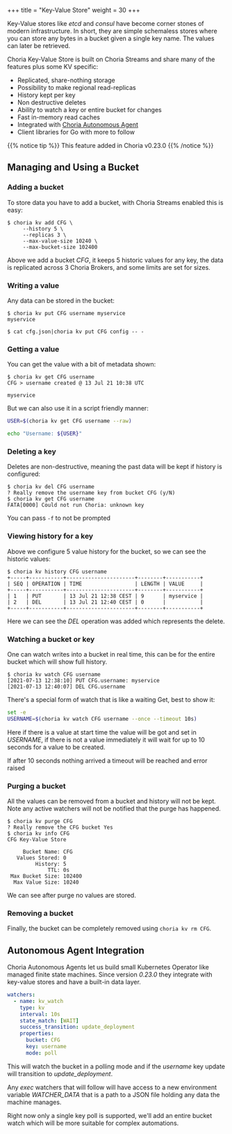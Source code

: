 +++
title = "Key-Value Store"
weight = 30
+++

Key-Value stores like *etcd* and *consul* have become corner stones of modern infrastructure. In short, they are simple
schemaless stores where you can store any bytes in a bucket given a single key name. The values can later be retrieved.

Choria Key-Value Store is built on Choria Streams and share many of the features plus some KV specific:

 * Replicated, share-nothing storage
 * Possibility to make regional read-replicas
 * History kept per key
 * Non destructive deletes
 * Ability to watch a key or entire bucket for changes
 * Fast in-memory read caches
 * Integrated with [Choria Autonomous Agent](../autoagents)
 * Client libraries for Go with more to follow

{{% notice tip %}}
This feature added in Choria v0.23.0
{{% /notice %}}

## Managing and Using a Bucket
### Adding a bucket

To store data you have to add a bucket, with Choria Streams enabled this is easy:

```nohighlight
$ choria kv add CFG \
     --history 5 \
     --replicas 3 \
     --max-value-size 10240 \
     --max-bucket-size 102400
```

Above we add a bucket *CFG*, it keeps 5 historic values for any key, the data
is replicated across 3 Choria Brokers, and some limits are set for sizes.

### Writing a value

Any data can be stored in the bucket:

```nohighlight
$ choria kv put CFG username myservice
myservice
```

```nohighlight
$ cat cfg.json|choria kv put CFG config -- -
```

### Getting a value

You can get the value with a bit of metadata shown:

```nohighlight
$ choria kv get CFG username
CFG > username created @ 13 Jul 21 10:38 UTC

myservice
```

But we can also use it in a script friendly manner:

```bash
USER=$(choria kv get CFG username --raw)

echo "Username: ${USER}"
```

### Deleting a key

Deletes are non-destructive, meaning the past data will be kept if history is configured:

```noghighlight
$ choria kv del CFG username
? Really remove the username key from bucket CFG (y/N)
$ choria kv get CFG username
FATA[0000] Could not run Choria: unknown key
```

You can pass `-f` to not be prompted

### Viewing history for a key

Above we configure 5 value history for the bucket, so we can see the historic values:

```nohighlight
$ choria kv history CFG username
+-----+-----------+----------------------+--------+-----------+
| SEQ | OPERATION | TIME                 | LENGTH | VALUE     |
+-----+-----------+----------------------+--------+-----------+
| 1   | PUT       | 13 Jul 21 12:38 CEST | 9      | myservice |
| 2   | DEL       | 13 Jul 21 12:40 CEST | 0      |           |
+-----+-----------+----------------------+--------+-----------+
```

Here we can see the *DEL* operation was added which represents the delete.

### Watching a bucket or key

One can watch writes into a bucket in real time, this can be for the entire bucket which will show full history.

```nohighlight
$ choria kv watch CFG username
[2021-07-13 12:38:10] PUT CFG.username: myservice
[2021-07-13 12:40:07] DEL CFG.username
```

There's a special form of watch that is like a waiting Get, best to show it:

```bash
set -e
USERNAME=$(choria kv watch CFG username --once --timeout 10s)
```

Here if there is a value at start time the value will be got and set in *USERNAME*, if there is not a value immediately
it will wait for up to 10 seconds for a value to be created.

If after 10 seconds nothing arrived a timeout will be reached and error raised

### Purging a bucket

All the values can be removed from a bucket and history will not be kept.  Note any active watchers will not be notified
that the purge has happened.

```nohighlight
$ choria kv purge CFG
? Really remove the CFG bucket Yes
$ choria kv info CFG
CFG Key-Value Store

     Bucket Name: CFG
   Values Stored: 0
         History: 5
             TTL: 0s
 Max Bucket Size: 102400
  Max Value Size: 10240
```

We can see after purge no values are stored.

### Removing a bucket

Finally, the bucket can be completely removed using `choria kv rm CFG`.

## Autonomous Agent Integration

Choria Autonomous Agents let us build small Kubernetes Operator like managed finite state machines. Since version *0.23.0*
they integrate with key-value stores and have a built-in data layer.

```yaml
watchers:
  - name: kv_watch
    type: kv
    interval: 10s
    state_match: [WAIT]
    success_transition: update_deployment
    properties:
      bucket: CFG
      key: username
      mode: poll
```

This will watch the bucket in a polling mode and if the *username* key update will transition to *update_deployment*.

Any *exec* watchers that will follow will have access to a new environment variable *WATCHER_DATA* that is a path to a JSON
file holding any data the machine manages.

Right now only a single key poll is supported, we'll add an entire bucket watch which will be more suitable for complex automations.
